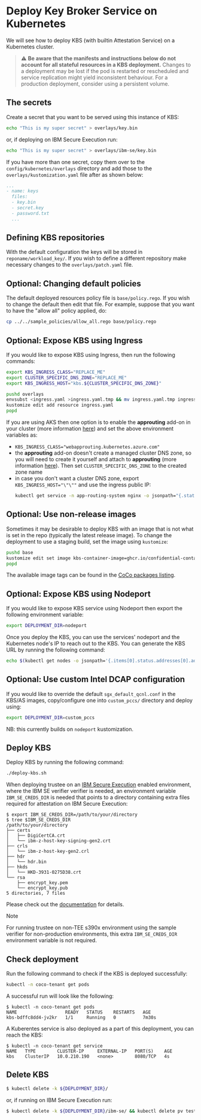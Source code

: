 # Deploy Key Broker Service on Kubernetes

We will see how to deploy KBS (with builtin Attestation Service) on a Kubernetes cluster.

> :warning: **Be aware that the manifests and instructions below do not account for all stateful resources in a KBS deployment.** Changes to a deployment may be lost if the pod is restarted or rescheduled and service replication might yield inconsistent behaviour. For a production deployment, consider using a persistent volume.

## The secrets

Create a secret that you want to be served using this instance of KBS:

```bash
echo "This is my super secret" > overlays/key.bin
```
or, if deploying on IBM Secure Execution run:
```bash
echo "This is my super secret" > overlays/ibm-se/key.bin
```

If you have more than one secret, copy them over to the `config/kubernetes/overlays` directory and add those to the `overlays/kustomization.yaml` file after as shown below:

```yaml
...
- name: keys
  files:
  - key.bin
  - secret.key
  - password.txt
  ...
```

## Defining KBS repositories

With the default configuration the keys will be stored in `reponame/workload_key/`. If you wish to define a different repository make necessary changes to the `overlays/patch.yaml` file.

## Optional: Changing default policies

The default deployed resources policy file is `base/policy.rego`. If you wish to change the default then edit that file. For example, suppose that you want to have the "allow all" policy applied, do:

```bash
cp ../../sample_policies/allow_all.rego base/policy.rego
```

## Optional: Expose KBS using Ingress

If you would like to expose KBS using Ingress, then run the following commands:

```bash
export KBS_INGRESS_CLASS="REPLACE_ME"
export CLUSTER_SPECIFIC_DNS_ZONE="REPLACE_ME"
export KBS_INGRESS_HOST="kbs.${CLUSTER_SPECIFIC_DNS_ZONE}"

pushd overlays
envsubst <ingress.yaml >ingress.yaml.tmp && mv ingress.yaml.tmp ingress.yaml
kustomize edit add resource ingress.yaml
popd
```

If you are using AKS then one option is to enable the **approuting** add-on in your cluster (more information [here](https://learn.microsoft.com/en-us/azure/aks/app-routing)) and set the above environment variables as:
* `KBS_INGRESS_CLASS="webapprouting.kubernetes.azure.com"`
* the **approuting** add-on doesn't create a managed cluster DNS zone, so you will need to create it yourself and attach to **approuting** (more information [here](https://learn.microsoft.com/en-us/azure/aks/app-routing-dns-ssl#create-a-public-azure-dns-zone)). Then set `CLUSTER_SPECIFIC_DNS_ZONE` to the created zone name
* in case you don't want a cluster DNS zone, export `KBS_INGRESS_HOST="\"\""` and use the ingress public IP:
  ```bash
  kubectl get service -n app-routing-system nginx -o jsonpath="{.status.loadBalancer.ingress[0].ip}"
  ```

## Optional: Use non-release images

Sometimes it may be desirable to deploy KBS with an image that is not what is set in the repo (typically
the latest release image). To change the deployment to use a staging build, set the image using `kustomize`:

```bash
pushd base
kustomize edit set image kbs-container-image=ghcr.io/confidential-containers/staged-images/kbs:65ee7e1acccd13dcb515058e71c5f8bfb4281e35
popd
```

The available image tags can be found in the [CoCo packages listing](https://github.com/orgs/confidential-containers/packages?repo_name=trustee).

## Optional: Expose KBS using Nodeport

If you would like to expose KBS service using Nodeport then export the following environment variable:

```bash
export DEPLOYMENT_DIR=nodeport
```

Once you deploy the KBS, you can use the services' nodeport and the Kubernetes node's IP to reach out to the KBS. You can generate the KBS URL by running the following command:

```bash
echo $(kubectl get nodes -o jsonpath='{.items[0].status.addresses[0].address}'):$(kubectl get svc kbs -n coco-tenant -o jsonpath='{.spec.ports[0].nodePort}')
```

## Optional: Use custom Intel DCAP configuration

If you would like to override the default `sgx_default_qcnl.conf` in the KBS/AS images, copy/configure one into `custom_pccs/` directory and deploy using:

```bash
export DEPLOYMENT_DIR=custom_pccs
```

NB: this currently builds on `nodeport` kustomization.

## Deploy KBS

Deploy KBS by running the following command:

```bash
./deploy-kbs.sh
```

When deploying trustee on an [IBM Secure Execution](https://www.ibm.com/docs/en/linux-on-systems?topic=management-secure-execution)
enabled environment, where the IBM SE verifier verifier is needed,
an environment variable `IBM_SE_CREDS_DIR` is needed that points to a directory containing extra files required for
attestation on IBM Secure Execution:

```
$ export IBM_SE_CREDS_DIR=/path/to/your/directory
$ tree $IBM_SE_CREDS_DIR
/path/to/your/directory
├── certs
│   ├── DigiCertCA.crt
│   └── ibm-z-host-key-signing-gen2.crt
├── crls
│   └── ibm-z-host-key-gen2.crl
├── hdr
│   └── hdr.bin
├── hkds
│   └── HKD-3931-0275D38.crt
└── rsa
    ├── encrypt_key.pem
    └── encrypt_key.pub
5 directories, 7 files
```

Please check out the [documentation](https://github.com/confidential-containers/trustee/tree/main/deps/verifier/src/se) for details.

> [!NOTE]
> For running trustee on non-TEE s390x environment using the sample verifier for non-production environments, this extra
> `IBM_SE_CREDS_DIR` environment variable is not required.

## Check deployment

Run the following command to check if the KBS is deployed successfully:

```bash
kubectl -n coco-tenant get pods
```

A successful run will look like the following:

```console
$ kubectl -n coco-tenant get pods
NAME                  READY   STATUS    RESTARTS   AGE
kbs-bdffc8dd4-jv2kr   1/1     Running   0          7m30s
```

A Kuberentes service is also deployed as a part of this deployment, you can reach the KBS:

```console
$ kubectl -n coco-tenant get service
NAME   TYPE        CLUSTER-IP     EXTERNAL-IP   PORT(S)    AGE
kbs    ClusterIP   10.0.210.190   <none>        8080/TCP   4s
```

## Delete KBS

```bash
$ kubectl delete -k ${DEPLOYMENT_DIR}/
```
or, if running on IBM Secure Execution run:
```bash
$ kubectl delete -k ${DEPLOYMENT_DIR}/ibm-se/ && kubectl delete pv test-local-pv
```
